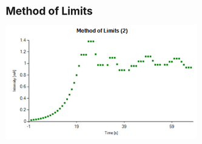 # Method of Limits

![Selecting an experiment][mol]

[mol]: img/MethodOfLimits.png "Method Of Limits"
